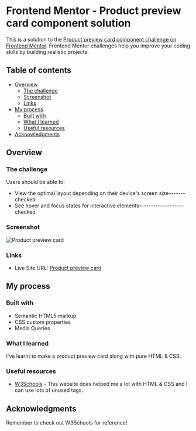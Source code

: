 # Frontend Mentor - Product preview card component solution

This is a solution to the [Product preview card component challenge on Frontend Mentor](https://www.frontendmentor.io/challenges/product-preview-card-component-GO7UmttRfa). Frontend Mentor challenges help you improve your coding skills by building realistic projects. 

## Table of contents

- [Overview](#overview)
  - [The challenge](#the-challenge)
  - [Screenshot](#screenshot)
  - [Links](#links)
- [My process](#my-process)
  - [Built with](#built-with)
  - [What I learned](#what-i-learned)
  - [Useful resources](#useful-resources)
- [Acknowledgments](#acknowledgments)



## Overview



### The challenge
Users should be able to:
- View the optimal layout depending on their device's screen size-------checked
- See hover and focus states for interactive elements-------------------checked

### Screenshot
![Product preview card](https://user-images.githubusercontent.com/105184379/179890868-b960a0ec-05bd-4093-973d-8dffce5fafa5.png)




### Links
- Live Site URL: [Product preview card](https://carson3377.github.io/Product-preview-card/#)



## My process



### Built with
- Semantic HTML5 markup
- CSS custom properties
- Media Queries

### What I learned
I've learnt to make a product preview card along with pure HTML & CSS.

### Useful resources

- [W3Schools](https://www.w3schools.com/html/) - This website does helped me a lot with HTML & CSS and I can use lots of unused tags.



## Acknowledgments
Remember to check out W3Schools for reference!

